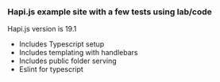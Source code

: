 ### Hapi.js example site with a few tests using lab/code

Hapi.js version is 19.1

- Includes Typescript setup
- Includes templating with handlebars
- Includes public folder serving
- Eslint for typescript
